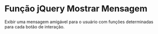 # Função jQuery Mostrar Mensagem
Exibir uma mensagem amigável para o usuário com funções determinadas para cada botão de interação.
